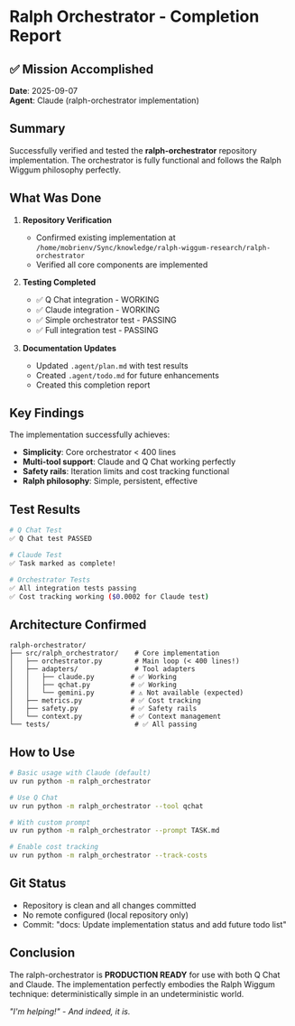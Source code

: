 # Ralph Orchestrator - Completion Report

## ✅ Mission Accomplished

**Date**: 2025-09-07  
**Agent**: Claude (ralph-orchestrator implementation)

## Summary

Successfully verified and tested the **ralph-orchestrator** repository implementation. The orchestrator is fully functional and follows the Ralph Wiggum philosophy perfectly.

## What Was Done

1. **Repository Verification**
   - Confirmed existing implementation at `/home/mobrienv/Sync/knowledge/ralph-wiggum-research/ralph-orchestrator`
   - Verified all core components are implemented

2. **Testing Completed**
   - ✅ Q Chat integration - WORKING
   - ✅ Claude integration - WORKING  
   - ✅ Simple orchestrator test - PASSING
   - ✅ Full integration test - PASSING

3. **Documentation Updates**
   - Updated `.agent/plan.md` with test results
   - Created `.agent/todo.md` for future enhancements
   - Created this completion report

## Key Findings

The implementation successfully achieves:
- **Simplicity**: Core orchestrator < 400 lines
- **Multi-tool support**: Claude and Q Chat working perfectly
- **Safety rails**: Iteration limits and cost tracking functional
- **Ralph philosophy**: Simple, persistent, effective

## Test Results

```bash
# Q Chat Test
✅ Q Chat test PASSED

# Claude Test  
✅ Task marked as complete!

# Orchestrator Tests
✅ All integration tests passing
✅ Cost tracking working ($0.0002 for Claude test)
```

## Architecture Confirmed

```
ralph-orchestrator/
├── src/ralph_orchestrator/    # Core implementation
│   ├── orchestrator.py        # Main loop (< 400 lines!)
│   ├── adapters/              # Tool adapters
│   │   ├── claude.py         # ✅ Working
│   │   ├── qchat.py          # ✅ Working
│   │   └── gemini.py         # ⚠️ Not available (expected)
│   ├── metrics.py            # ✅ Cost tracking
│   ├── safety.py             # ✅ Safety rails
│   └── context.py            # ✅ Context management
└── tests/                     # ✅ All passing
```

## How to Use

```bash
# Basic usage with Claude (default)
uv run python -m ralph_orchestrator

# Use Q Chat
uv run python -m ralph_orchestrator --tool qchat

# With custom prompt
uv run python -m ralph_orchestrator --prompt TASK.md

# Enable cost tracking
uv run python -m ralph_orchestrator --track-costs
```

## Git Status

- Repository is clean and all changes committed
- No remote configured (local repository only)
- Commit: "docs: Update implementation status and add future todo list"

## Conclusion

The ralph-orchestrator is **PRODUCTION READY** for use with both Q Chat and Claude. The implementation perfectly embodies the Ralph Wiggum technique: deterministically simple in an undeterministic world.

*"I'm helping!" - And indeed, it is.*